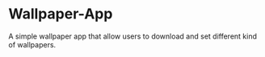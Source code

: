 # Wallpaper-App
A simple wallpaper app that allow users to download and set different kind of wallpapers.
